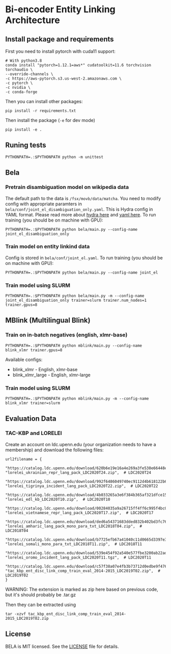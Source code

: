 # Bi-encoder Entity Linking Architecture

## Install package and requirements

First you need to install pytorch with cuda11 support:

```
# With python3.8
conda install "pytorch=1.12.1=aws*" cudatoolkit=11.6 torchvision torchaudio \
--override-channels \
-c https://aws-pytorch.s3.us-west-2.amazonaws.com \
-c pytorch \
-c nvidia \
-c conda-forge
```

Then you can install other packages:
```
pip install -r requirements.txt
```

Then install the package (`-e` for dev mode)
```
pip install -e .
```


## Runing tests

```
PYTHONPATH=.:$PYTHONPATH python -m unittest
```

## Bela
### Pretrain disambiguation model on wikipedia data

The default path to the data is `/fsx/movb/data/matcha`. You need to modify config with appropriate paramters in `bela/conf/joint_el_disambiguation_only.yaml`. This is Hydra config in YAML format. Please read more about [hydra here](https://hydra.cc/) and [yaml here](https://docs.ansible.com/ansible/latest/reference_appendices/YAMLSyntax.html). To run training (you should be on machine with GPU):

```
PYTHONPATH=.:$PYTHONPATH python bela/main.py --config-name joint_el_disambiguation_only
```

### Train model on entity linkind data

Config is stored in `bela/conf/joint_el.yaml`. To run training (you should be on machine with GPU):

```
PYTHONPATH=.:$PYTHONPATH python bela/main.py --config-name joint_el
```

### Train model using SLURM

```
PYTHONPATH=.:$PYTHONPATH python bela/main.py -m --config-name joint_el_disambiguation_only trainer=slurm trainer.num_nodes=1 trainer.gpus=8
```

## MBlink (Multilingual Blink)
### Train on in-batch negatives (english, xlmr-base)

```
PYTHONPATH=.:$PYTHONPATH python mblink/main.py --config-name blink_xlmr trainer.gpus=8
```

Available configs:
* blink_xlmr - English, xlmr-base
* blink_xlmr_large - English, xlmr-large

### Train model using SLURM

```
PYTHONPATH=.:$PYTHONPATH python mblink/main.py -m --config-name blink_xlmr trainer=slurm
```

## Evaluation Data
### TAC-KBP and LORELEI
Create an account on ldc.upenn.edu (your organization needs to have a membership) and download the following files:
```
url2filename = {
    "https://catalog.ldc.upenn.edu/download/620b6e19e16a4e269a3fe538e66448e5e4fe2ba0ab40e6f5f879cd2379c5": "lorelei_ukrainian_repr_lang_pack_LDC2020T24.zip",  # LDC2020T24
    "https://catalog.ldc.upenn.edu/download/992f6486049740ec9112d4b618122b6138efa2ca852d26dc1075890dfbf4": "lorelei_tigrinya_incident_lang_pack_LDC2020T22.zip",  # LDC2020T22
    "https://catalog.ldc.upenn.edu/download/4b033265a3e6f384b365af321dfce154447e7ec4ebe339e3995f4ad823ba": "lorelei_edl_kb_LDC2020T10.zip",  # LDC2020T10
    "https://catalog.ldc.upenn.edu/download/00284035a9a26715ff4ff6c995f4bc083ccec32f3dc5459e4c872d1bdfca": "lorelei_vietnamese_repr_lang_pack_LDC2020T17.zip",  # LDC2020T17
    "https://catalog.ldc.upenn.edu/download/ded6a54371683dded832b402bd3fc761a83ad4414ce7c9e3e831f622135b": "lorelei_amharic_lang_pack_mono_para_txt_LDC2018T04.zip",  # LDC2018T04
    "https://catalog.ldc.upenn.edu/download/b7725efb67a41040c11d0665d3397e3dae111f592ce2f2974c3bcb5dad74": "lorelei_somali_mono_para_txt_LDC2018T11.zip",  # LDC2018T11
    "https://catalog.ldc.upenn.edu/download/539e454f92a540e577fbe3200ab22ada71aa6000477d3ac47099763ebeb8": "lorelei_oromo_incident_lang_pack_LDC2020T11.tgz",  # LDC2020T11
    "https://catalog.ldc.upenn.edu/download/c57f38a07e4fb3b73712d0edbe9f4765776a177af2a75783266df069e604": "tac_kbp_ent_disc_link_comp_train_eval_2014-2015_LDC2019T02.zip",  # LDC2019T02
}
```
WARNING: The extension is marked as zip here based on previous code, but it's should probably be .tar.gz


Then they can be extracted using
```
tar -xzvf tac_kbp_ent_disc_link_comp_train_eval_2014-2015_LDC2019T02.zip
```

## License
BELA is MIT licensed. See the [LICENSE](LICENSE) file for details.
